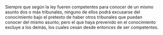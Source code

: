 Siempre que según la ley fueren competentes para conocer de un mismo asunto dos o más tribunales, ninguno de ellos podrá excusarse del conocimiento bajo el pretexto de haber otros tribunales que puedan conocer del mismo asunto; pero el que haya prevenido en el conocimiento excluye a los demás, los cuales cesan desde entonces de ser competentes.  